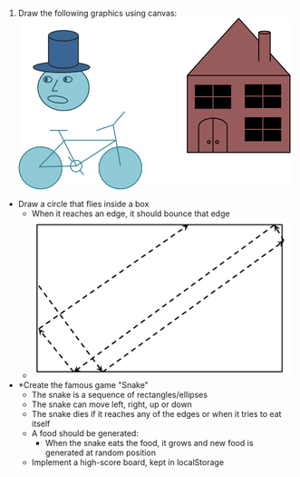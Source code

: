 1. Draw the following graphics using canvas:
	![drawings](01.drawings.png)
* Draw a circle that flies inside a box
    - When it reaches an edge, it should bounce that edge
    - ![bounce](2.bounce.png)
* *Create the famous game "Snake"
    - The snake is a sequence of rectangles/ellipses
    - The snake can move left, right, up or down
    - The snake dies if it reaches any of the edges or when it tries to eat itself
    - A food should be generated:
        - When the snake eats the food, it grows and new food is generated at random position
    - Implement a high-score board, kept in localStorage


